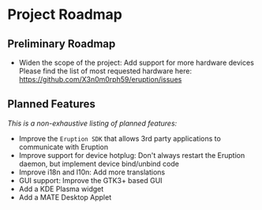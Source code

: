 # Project Roadmap

## Preliminary Roadmap

* Widen the scope of the project: Add support for more hardware devices
  Please find the list of most requested hardware here: <https://github.com/X3n0m0rph59/eruption/issues>

## Planned Features

_This is a non-exhaustive listing of planned features:_

* Improve the `Eruption SDK` that allows 3rd party applications to communicate with Eruption
* Improve support for device hotplug: Don't always restart the Eruption daemon, but implement device bind/unbind code
* Improve i18n and l10n: Add more translations
* GUI support: Improve the GTK3+ based GUI
* Add a KDE Plasma widget
* Add a MATE Desktop Applet
